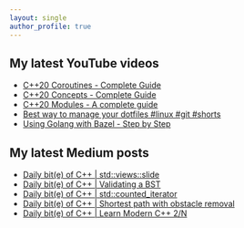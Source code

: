 ```yaml
---
layout: single
author_profile: true
---
```


## My latest YouTube videos

<ul>
<!--START_SECTION:youtube-->
<li><a href="https://www.youtube.com/watch?v=w-dmOHhBX9o">C++20 Coroutines - Complete Guide</a></li>
<li><a href="https://www.youtube.com/watch?v=1So7onMFxJM">C++20 Concepts  - Complete Guide</a></li>
<li><a href="https://www.youtube.com/watch?v=WRCwciJ5MTE">C++20 Modules - A complete guide</a></li>
<li><a href="https://www.youtube.com/watch?v=LHrB4TcU1JM">Best way to manage your dotfiles #linux #git #shorts</a></li>
<li><a href="https://www.youtube.com/watch?v=mXLrk0ipwz4">Using Golang with Bazel - Step by Step</a></li>
<!--END_SECTION:youtube-->
</ul>

## My latest Medium posts

<ul>
<!--START_SECTION:medium-->
<li><a href="https://medium.com/@simontoth/daily-bit-e-of-c-std-views-slide-6305f02ff82f?source=rss-1e1de1006a93------2">Daily bit(e) of C++ | std::views::slide</a></li>
<li><a href="https://medium.com/@simontoth/daily-bit-e-of-c-validating-a-bst-71612eba5a38?source=rss-1e1de1006a93------2">Daily bit(e) of C++ | Validating a BST</a></li>
<li><a href="https://medium.com/@simontoth/daily-bit-e-of-c-std-counted-iterator-146d264b9aae?source=rss-1e1de1006a93------2">Daily bit(e) of C++ | std::counted_iterator</a></li>
<li><a href="https://medium.com/@simontoth/daily-bit-e-of-c-shortest-path-with-obstacle-removal-5361af4b704c?source=rss-1e1de1006a93------2">Daily bit(e) of C++ | Shortest path with obstacle removal</a></li>
<li><a href="https://itnext.io/daily-bit-e-of-c-learn-modern-c-2-n-59d5434b2895?source=rss-1e1de1006a93------2">Daily bit(e) of C++ | Learn Modern C++ 2/N</a></li>
<!--END_SECTION:medium-->
</ul>